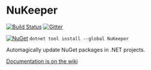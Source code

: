 # NuKeeper


[![Build Status](https://travis-ci.org/NuKeeperDotNet/NuKeeper.svg?branch=master)](https://travis-ci.org/NuKeeperDotNet/NuKeeper/)
[![Gitter](https://img.shields.io/gitter/room/NuKeeperDotNet/Lobby.js.svg?maxAge=2592000)](https://gitter.im/NuKeeperDotNet/Lobby)


[![NuGet](https://img.shields.io/nuget/v/NuKeeper.svg?maxAge=3600)](https://www.nuget.org/packages/NuKeeper/) 
`dotnet tool install --global NuKeeper`


Automagically update NuGet packages in .NET projects.


[Documentation is on the wiki](https://github.com/NuKeeperDotNet/NuKeeper/wiki)

